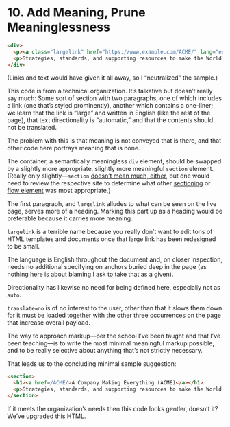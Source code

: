 # 10. Add Meaning, Prune Meaninglessness

```html
<div>
  <p><a class="largelink" href="https://www.example.com/ACME/" lang="en" dir="auto" translate="no">A Company Making Everything (ACME)</a></p>
  <p>Strategies, standards, and supporting resources to make the World great again.</p>
</div>
```

(Links and text would have given it all away, so I “neutralized” the sample.)

This code is from a technical organization. It’s talkative but doesn’t really say much: Some sort of section with two paragraphs, one of which includes a link (one that’s styled prominently), another which contains a one-liner; we learn that the link is “large” and written in English (like the rest of the page), that text directionality is “automatic,” and that the contents should not be translated.

The problem with this is that meaning is not conveyed that is there, and that other code here portrays meaning that is none.

The container, a semantically meaningless `div` element, should be swapped by a slightly more appropriate, slightly more meaningful `section` element. (Really only slightly—`section` [doesn’t mean much, either](https://html.spec.whatwg.org/multipage/sections.html#the-section-element), but one would need to review the respective site to determine what other [sectioning](https://html.spec.whatwg.org/multipage/dom.html#sectioning-content-2) or [flow element](https://html.spec.whatwg.org/multipage/dom.html#flow-content) was most appropriate.)

The first paragraph, and `largelink` alludes to what can be seen on the live page, serves more of a heading. Marking this part up as a heading would be preferable because it carries more meaning.

`largelink` is a terrible name because you really don’t want to edit tons of HTML templates and documents once that large link has been redesigned to be small.

The language is English throughout the document and, on closer inspection, needs no additional specifying on anchors buried deep in the page (as nothing here is about blaming I ask to take that as a given).

Directionality has likewise no need for being defined here, especially not as `auto`.

`translate=no` is of no interest to the user, other than that it slows them down for it must be loaded together with the other three occurrences on the page that increase overall payload.

The way to approach markup—per the school I’ve been taught and that I’ve been teaching—is to write the most minimal meaningful markup possible, and to be really selective about anything that’s not strictly necessary.

That leads us to the concluding minimal sample suggestion:

```html
<section>
  <h1><a href=/ACME/>A Company Making Everything (ACME)</a></h1>
  <p>Strategies, standards, and supporting resources to make the World great again.
</section>
```

If it meets the organization’s needs then this code looks gentler, doesn’t it? We’ve upgraded this HTML.
